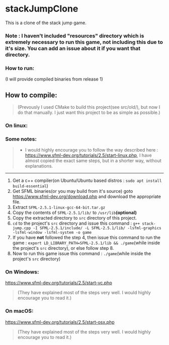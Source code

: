 # stackJumpClone
This is a clone of the stack jump game.

### Note : I haven't included "resources" directory which is extremely necessary to run this game, not including this due to it's size. You can add an issue about it if you want that directory.

### How to run:
(I will provide compiled binaries from release 1)

## How to compile:

> (Prevously I used CMake to build this project(see src/old/), but now I do that manually. I just want this project to be as simple as possible.)

### On linux:

### Some notes:
> - I would highly encourage you to follow the way described here : https://www.sfml-dev.org/tutorials/2.5/start-linux.php, I have almost copied the exact same steps, but in a shorter way, without explanations.
---

1. Get a c++ compiler(on Ubuntu/Ubuntu based distros : `sudo apt install build-essential`)
2. Get SFML binaries(or you may build from it's source) goto https://www.sfml-dev.org/download.php and download the appropriate file.
3. Extract `SFML-2.5.1-linux-gcc-64-bit.tar.gz`
4. Copy the contents of `SFML-2.5.1/lib/` to `/usr/lib`**(optional)**
5. Copy the extracted directory to `src` directory of this project.
6. `cd` to the project's `src` directory and issue this command : `g++ stack-jump.cpp -I SFML-2.5.1/include/ -L SFML-2.5.1/lib/ -lsfml-graphics -lsfml-window -lsfml-system -o game`
7. If you have **not** followed the step 4, then issue this command to run the game : `export LD_LIBRARY_PATH=SFML-2.5.1/lib && ./game`(while inside the project's `src` directory), or else follow step 8.
8. Now to run this game issue this command : `./game`(while inside the project's `src` directory)


### On Windows:
https://www.sfml-dev.org/tutorials/2.5/start-vc.php<br>
> (They have explained most of the steps very well. I would highly encourage you to read it.)

### On macOS:
https://www.sfml-dev.org/tutorials/2.5/start-osx.php
> (They have explained most of the steps very well. I would highly encourage you to read it.)
